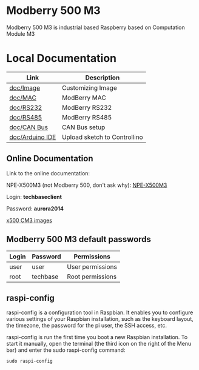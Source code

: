 # Modberry 500 M3

Modberry 500 M3 is industrial based Raspberry based on Computation Module M3

# Local Documentation

| Link                                                      | Description           |
|-----------------------------------------------------------|-----------------------|
| [doc/Image](doc/Customizing_Image.md)                     | Customizing Image     |
| [doc/MAC](doc/MAC_Address.md)                             | ModBerry MAC          |
| [doc/RS232](doc/serial_ports-x500.pdf)                    | ModBerry RS232        |
| [doc/RS485](doc/rs485-quickstart.pdf)                     | ModBerry RS485        | 
| [doc/CAN Bus](doc/CANBus.md)                              | CAN Bus setup         |
| [doc/Arduino IDE](doc/Arduino_IDE_Install.md)             | Upload sketch to Controllino |


## Online Documentation

Link to the online documentation:

NPE-X500M3 (not Modberry 500, don't ask why): 
[NPE-X500M3](http://documents.techbase.eu/doku.php?id=en:npex500:start)

Login: __techbaseclient__

Password: __aurora2014__

[x500 CM3 images](http://documents.techbase.eu/doku.php?id=en:npex500:x500_rescue_main_system_cm3:images)

## Modberry 500 M3 default passwords

| Login	| Password	| Permissions      |
|-------|-----------|------------------|
| user	| user	    | User permissions |
| root	| techbase	| Root permissions |

## raspi-config
raspi-config is a configuration tool in Raspbian. It enables you to configure various settings of your Raspbian installation, such as the keyboard layout, the timezone, the password for the pi user, the SSH access, etc.

raspi-config is run the first time you boot a new Raspbian installation. To start it manually, open the terminal (the third icon on the right of the Menu bar) and enter the sudo raspi-config command:
```
sudo raspi-config
```
